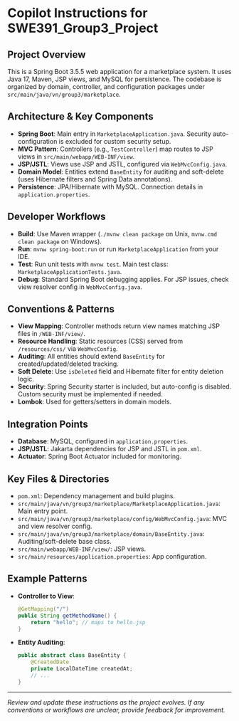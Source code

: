 # Copilot Instructions for SWE391_Group3_Project

## Project Overview
This is a Spring Boot 3.5.5 web application for a marketplace system. It uses Java 17, Maven, JSP views, and MySQL for persistence. The codebase is organized by domain, controller, and configuration packages under `src/main/java/vn/group3/marketplace`.

## Architecture & Key Components
- **Spring Boot**: Main entry in `MarketplaceApplication.java`. Security auto-configuration is excluded for custom security setup.
- **MVC Pattern**: Controllers (e.g., `TestController`) map routes to JSP views in `src/main/webapp/WEB-INF/view`.
- **JSP/JSTL**: Views use JSP and JSTL, configured via `WebMvcConfig.java`.
- **Domain Model**: Entities extend `BaseEntity` for auditing and soft-delete (uses Hibernate filters and Spring Data annotations).
- **Persistence**: JPA/Hibernate with MySQL. Connection details in `application.properties`.

## Developer Workflows
- **Build**: Use Maven wrapper (`./mvnw clean package` on Unix, `mvnw.cmd clean package` on Windows).
- **Run**: `mvnw spring-boot:run` or run `MarketplaceApplication` from your IDE.
- **Test**: Run unit tests with `mvnw test`. Main test class: `MarketplaceApplicationTests.java`.
- **Debug**: Standard Spring Boot debugging applies. For JSP issues, check view resolver config in `WebMvcConfig.java`.

## Conventions & Patterns
- **View Mapping**: Controller methods return view names matching JSP files in `/WEB-INF/view/`.
- **Resource Handling**: Static resources (CSS) served from `/resources/css/` via `WebMvcConfig`.
- **Auditing**: All entities should extend `BaseEntity` for created/updated/deleted tracking.
- **Soft Delete**: Use `isDeleted` field and Hibernate filter for entity deletion logic.
- **Security**: Spring Security starter is included, but auto-config is disabled. Custom security must be implemented if needed.
- **Lombok**: Used for getters/setters in domain models.

## Integration Points
- **Database**: MySQL, configured in `application.properties`.
- **JSP/JSTL**: Jakarta dependencies for JSP and JSTL in `pom.xml`.
- **Actuator**: Spring Boot Actuator included for monitoring.

## Key Files & Directories
- `pom.xml`: Dependency management and build plugins.
- `src/main/java/vn/group3/marketplace/MarketplaceApplication.java`: Main entry point.
- `src/main/java/vn/group3/marketplace/config/WebMvcConfig.java`: MVC and view resolver config.
- `src/main/java/vn/group3/marketplace/domain/BaseEntity.java`: Auditing/soft-delete base class.
- `src/main/webapp/WEB-INF/view/`: JSP views.
- `src/main/resources/application.properties`: App configuration.

## Example Patterns
- **Controller to View**:
  ```java
  @GetMapping("/")
  public String getMethodName() {
      return "hello"; // maps to hello.jsp
  }
  ```
- **Entity Auditing**:
  ```java
  public abstract class BaseEntity {
      @CreatedDate
      private LocalDateTime createdAt;
      // ...
  }
  ```

---
_Review and update these instructions as the project evolves. If any conventions or workflows are unclear, provide feedback for improvement._
